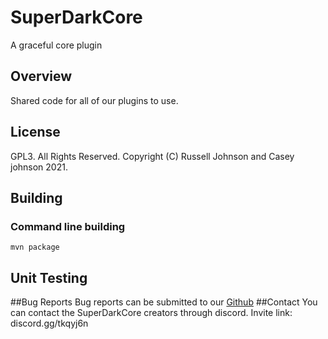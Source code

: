 # SuperDarkCore
A graceful core plugin
## Overview
Shared code for all of our plugins to use.
## License
GPL3. All Rights Reserved. Copyright (C) Russell Johnson and Casey johnson 2021.
## Building

### Command line building
```shell script
mvn package
```
## Unit Testing

##Bug Reports
Bug reports can be submitted to our [Github](https://github.com/SuperDarkOpenSource/minecraft-SuperDarkCore)
##Contact
You can contact the SuperDarkCore creators through discord.
Invite link: discord.gg/tkqyj6n
